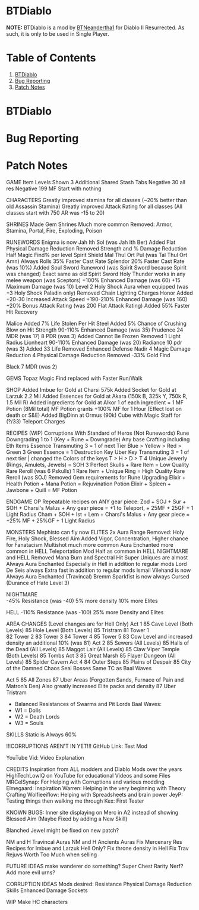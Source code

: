 # BTDiablo

**NOTE:** BTDiablo is a mod by [BTNeandertha1](https://www.twitch.tv/btneandertha1) for Diablo II Resurrected. As such, it is only to be used in Single Player.

# Table of Contents
1. [BTDiablo](https://github.com/BTNeandertha1/BTDiablo#btdiablo-1)
2. [Bug Reporting](https://github.com/BTNeandertha1/BTDiablo#bug-reporting)
3. [Patch Notes](https://github.com/BTNeandertha1/BTDiablo#patch-notes)

# BTDiablo


# Bug Reporting


# Patch Notes
GAME 
Item Levels Shown
3 Additional Shared Stash Tabs
Negative 30 all res
Negative 199 MF
Start with nothing


CHARACTERS
Greatly improved stamina for all classes (~20% better than old Assassin Stamina)
Greatly improved Attack Rating for all classes (All classes start with 750 AR was -15 to 20)


SHRINES
Made Gem Shrines Much more common
Removed: Armor, Stamina, Portal, Fire, Exploding, Poison

RUNEWORDS
Enigma is now Jah Ith Sol (was Jah Ith Ber)
Added Flat Physical Damage Reduction
Removed Strength and % Damage Reduction
Half Magic Find% per level
Spirit Shield Mal Thul Ort Pul (was Tal Thul Ort Amn)
Always Rolls 35% Faster Cast Rate
Splendor
20% Faster Cast Rate (was 10%)
Added Soul Sword Runeword (was Spirit Sword because Spirit was changed)
Exact same as old Spirit Sword
Holy Thunder works in any melee weapon (was Sceptors)
+100% Enhanced Damage (was 60) 
+15 Maximum Damage (was 10) 
Level 2 Holy Shock Aura when equipped (was +3 Holy Shock Paladin only)
Removed Chain Lighting Charges
Honor
Added +20-30 Increased Attack Speed
+190-210% Enhanced Damage (was 160) 
+20% Bonus Attack Rating (was 200 Flat Attack Rating)
Added 55% Faster Hit Recovery

Malice
Added 7% Life Stolen Per Hit
Steel
Added 5% Chance of Crushing Blow on Hit
Strength
90-110% Enhanced Damage (was 35)
Prudence 
24 MDR (was 17)
8 PDR (was 3)
Added Cannot Be Frozen
Removed 1 Light Radius
Lionheart
90-110% Enhanced Damage (was 20)
Radiance 
10 pdr (was 3)
Added 33 Life
Removed Enhanced Defense
Nadir
4 Magic Damage Reduction
4 Physical Damage Reduction
Removed -33% Gold Find

Black 
7 MDR (was 2)


GEMS
Topaz Magic Find replaced with Faster Run/Walk



SHOP
Added Imbue for Gold at Charsi 575k
Added Socket for Gold at Larzuk 2.2 Mil
Added Essences for Gold at Akara (150k B, 325k Y, 750k R, 1.5 Mil R)
Added ingredients for Gold at Alkor 1 of each ingredient = 1 MF Potion (8Mil total)
MF Potion grants +100% MF for 1 Hour (Effect lost on death or S&E)
Added BigDinn at Ormus (90k)
Cube with Magic Staff for (?/33) Teleport Charges




RECIPES
(WIP) Corruptions With Standard of Heros (Not Runewords)
Rune Downgrading 1 to 1 (Key + Rune = Downgrade)
Any base Crafting including Eth Items
Essence Transmuting 3 = 1 of next Tier
Blue > Yellow > Red > Green
3 Green Essence = 1 Destruction Key
Uber Key Transmuting 3 = 1 of next tier | changed the Colors of the keys
T > H > D > T
4 Unique Jewerly (Rings, Amulets, Jewels) = SOH
3 Perfect Skulls + Rare Item = Low Quality Rare Reroll (was 6 Pskulls)
1 Rare Item + Unique Ring = High Quality Rare Reroll (was SOJ)
Removed Gem requirements for Rune Upgrading
Elixir + Health Potion + Mana Potion = Rejuvination Potion
Elixir + Spleen + Jawbone + Quill = MF Potion

ENDGAME OP Repeatable recipes on ANY gear piece:
Zod + SOJ + Sur + SOH + Charsi's Malus + Any gear piece = +1 to Teleport, + 25MF + 25GF + 1 Light Radius
Cham + SOH + Ist + Lem + Charsi's Malus + Any gear piece = +25% MF + 25%GF + 1 Light Radius



MONSTERS
Mephisto can fly now
ELITES
2x Aura Range
Removed: Holy Fire, Holy Shock, Blessed Aim
Added Vigor, Concentration, Higher chance for Fanatacism
Multishot much more common
 Aura Enchanted more common in HELL
Teleportation Mod Half as common in HELL
NIGHTMARE and HELL Removed Mana Burn and Spectral Hit
Super Uniques are almost Always Aura Enchanted Especially in Hell in addition to regular mods
Lord De Seis always Extra fast in addition to regular mods
Ismail Vilehand is now Always Aura Enchanted (Travincal)
Bremm Sparkfist is now always Cursed (Durance of Hate Level 3)





NIGHTMARE  
-45% Resistance (was -40)
5% more density
10% more Elites

HELL
-110% Resistance (was -100)
25% more Density and Elites


AREA CHANGES (Level changes are for Hell Only)
Act 1
85 Cave Level (Both Levels)
85 Hole Level (Both Levels)
85 Tristram
81 Tower 1	
82 Tower 2
83 Tower 3
84 Tower 4
85 Tower 5
83 Cow Level and increased density an additional 10% (was 81)
Act 2 
85 Sewers (All Levels)
85 Halls of the Dead (All Levels)
85 Maggot Lair (All Levels)
85 Claw Viper Temple (Both Levels)
85 Tombs
Act 3
85 Great Marsh
85 Flayer Dungeon (All Levels)
85 Spider Cavern
Act 4
84 Outer Steps 
85 Plains of Despair
85 City of the Damned
Chaos Seal Bosses Same TC as Baal Waves








Act 5
85 All Zones
87 Uber Areas (Forgotten Sands, Furnace of Pain and Matron’s Den) Also greatly increased Elite packs and density
87 Uber Tristram 
- Balanced Resistances of Swarms and Pit Lords
Baal Waves:
- W1 = Dolls
- W2 = Death Lords
- W3 = Souls


SKILLS
Static is Always 60%


!!!CORRUPTIONS AREN'T IN YET!!!
GitHub Link: Test Mod

YouTube Vid: Video Explanation


CREDITS 
Inspiration from ALL modders and Diablo Mods over the years 
HighTechLowIQ on YouTube for educational Videos and some Files
MRCelSynap: For Helping with Corruptions and various modding
Elmegaard: Inspiration
Warren: Helping in the very beginning with Theory Crafting
Wolfieeiflow: Helping with Spreadsheets and brain power
JeyP: Testing things then walking me through
Kex: First Tester


KNOWN BUGS:
Inner site displaying on Merc in A2 instead of showing Blessed Aim (Maybe Fixed by adding a New Skill)

Blanched Jewel might be fixed on new patch?


NM and H Travincal Auras 
NM and H Ancients Auras
Fix Mercenary Res
Recipes for Imbue and Larzuk Hell Only?
Fix throne density in Hell
Fix Trav 
Rejuvs Worth Too Much when selling

FUTURE IDEAS
make wanderer do something?
Super Chest Rarity Nerf?
Add more evil urns?

CORRUPTION IDEAS
Mods desired:
Resistance
Physical Damage Reduction
Skills
Enhanced Damage
Sockets


WIP
Make HC characters 
